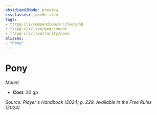```yaml
---
obsidianUIMode: preview
cssclasses: json5e-item
tags:
- ttrpg-cli/compendium/src/5e/xphb
- ttrpg-cli/item/gear/mount
- ttrpg-cli/item/rarity/none
aliases: 
- "Pony"
---
```

# Pony
*Mount*  


- **Cost**: 30 gp

*Source: Player's Handbook (2024) p. 229. Available in the Free Rules (2024)*